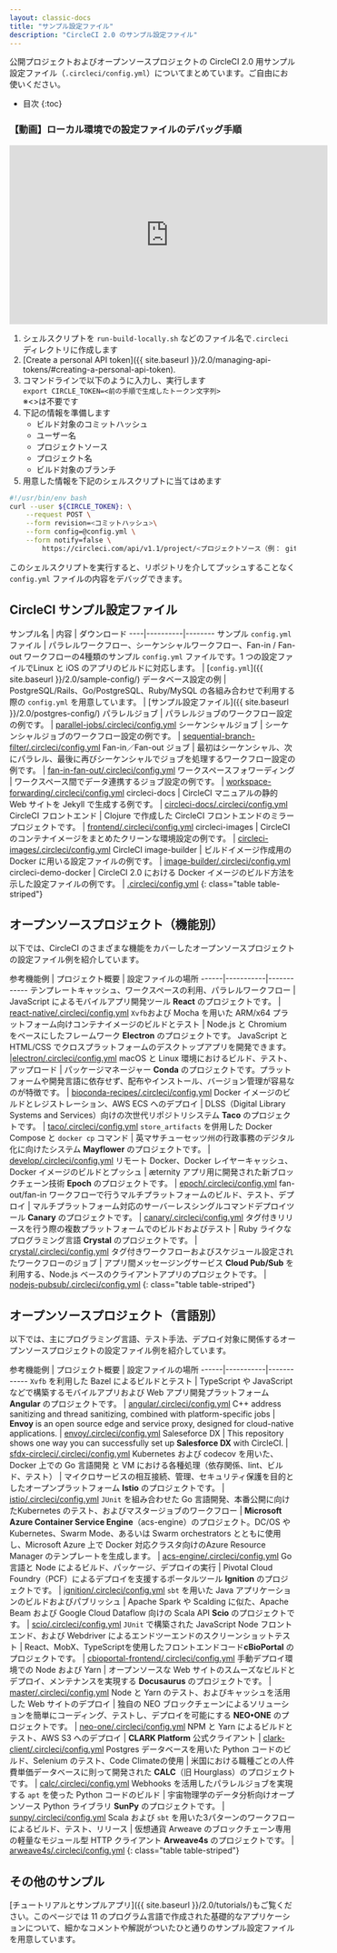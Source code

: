 ```yaml
---
layout: classic-docs
title: "サンプル設定ファイル"
description: "CircleCI 2.0 のサンプル設定ファイル"
---
```

公開プロジェクトおよびオープンソースプロジェクトの CircleCI 2.0 用サンプル設定ファイル（`.circleci/config.yml`）についてまとめています。ご自由にお使いください。

* 目次 {:toc}

### 【動画】ローカル環境での設定ファイルのデバッグ手順

<div class="video-wrapper">
  <iframe width="560" height="315" src="https://www.youtube.com/embed/HB5DehCufG0" frameborder="0" allowfullscreen></iframe>
</div>

1. シェルスクリプトを `run-build-locally.sh` などのファイル名で`.circleci` ディレクトリに作成します
2. [Create a personal API token]({{ site.baseurl }}/2.0/managing-api-tokens/#creating-a-personal-api-token).
3. コマンドラインで以下のように入力し、実行します  
    `export CIRCLE_TOKEN=<前の手順で生成したトークン文字列>`  
    ※<>は不要です
4. 下記の情報を準備します 
    * ビルド対象のコミットハッシュ
    * ユーザー名
    * プロジェクトソース
    * プロジェクト名
    * ビルド対象のブランチ
5. 用意した情報を下記のシェルスクリプトに当てはめます 

```bash
#!/usr/bin/env bash
curl --user ${CIRCLE_TOKEN}: \
    --request POST \
    --form revision=<コミットハッシュ>\
    --form config=@config.yml \
    --form notify=false \
        https://circleci.com/api/v1.1/project/<プロジェクトソース（例： github）>/<ユーザー名>/<プロジェクト名>/tree/<ブランチ>
```

このシェルスクリプトを実行すると、リポジトリを介してプッシュすることなく `config.yml` ファイルの内容をデバッグできます。

## CircleCI サンプル設定ファイル

サンプル名 | 内容 | ダウンロード \----|\---\---\----|\---\----- サンプル `config.yml` ファイル | パラレルワークフロー、シーケンシャルワークフロー、Fan-in / Fan-out ワークフローの4種類のサンプル `config.yml` ファイルです。1 つの設定ファイルでLinux と iOS のアプリのビルドに対応します。 | [`config.yml`]({{ site.baseurl }}/2.0/sample-config/) データベース設定の例 | PostgreSQL/Rails、Go/PostgreSQL、Ruby/MySQL の各組み合わせで利用する際の `config.yml` を用意しています。 | [サンプル設定ファイル]({{ site.baseurl }}/2.0/postgres-config/) パラレルジョブ | パラレルジョブのワークフロー設定の例です。 | [parallel-jobs/.circleci/config.yml](https://github.com/CircleCI-Public/circleci-demo-workflows/blob/parallel-jobs/.circleci/config.yml) シーケンシャルジョブ | シーケンシャルジョブのワークフロー設定の例です。 | [sequential-branch-filter/.circleci/config.yml](https://github.com/CircleCI-Public/circleci-demo-workflows/blob/sequential-branch-filter/.circleci/config.yml) Fan-in／Fan-out ジョブ | 最初はシーケンシャル、次にパラレル、最後に再びシーケンシャルでジョブを処理するワークフロー設定の例です。 | [fan-in-fan-out/.circleci/config.yml](https://github.com/CircleCI-Public/circleci-demo-workflows/blob/fan-in-fan-out/.circleci/config.yml) ワークスペースフォワーディング | ワークスペース間でデータ連携するジョブ設定の例です。 | [workspace-forwarding/.circleci/config.yml](https://github.com/CircleCI-Public/circleci-demo-workflows/blob/workspace-forwarding/.circleci/config.yml) circleci-docs | CircleCI マニュアルの静的 Web サイトを Jekyll で生成する例です。 | [circleci-docs/.circleci/config.yml](https://github.com/circleci/circleci-docs/blob/master/.circleci/config.yml) CircleCI フロントエンド | Clojure で作成した CircleCI フロントエンドのミラープロジェクトです。 | [frontend/.circleci/config.yml](https://github.com/circleci/frontend/blob/master/.circleci/config.yml) circleci-images | CircleCI のコンテナイメージをまとめたクリーンな環境設定の例です。 | [circleci-images/.circleci/config.yml](https://github.com/circleci/circleci-images/blob/master/.circleci/config.yml) CircleCI image-builder | ビルドイメージ作成用の Docker に用いる設定ファイルの例です。 | [image-builder/.circleci/config.yml](https://github.com/circleci/image-builder/blob/master/.circleci/config.yml) circleci-demo-docker | CircleCI 2.0 における Docker イメージのビルド方法を示した設定ファイルの例です。 | [.circleci/config.yml](https://github.com/CircleCI-Public/circleci-demo-docker/blob/master/.circleci/config.yml) {: class="table table-striped"}

## オープンソースプロジェクト（機能別）

以下では、CircleCI のさまざまな機能をカバーしたオープンソースプロジェクトの設定ファイル例を紹介しています。

参考機能例 | プロジェクト概要 | 設定ファイルの場所 \---\---|\---\---\-----|\---\---\---\--- テンプレートキャッシュ、ワークスペースの利用、パラレルワークフロー | JavaScript によるモバイルアプリ開発ツール **React** のプロジェクトです。 | [react-native/.circleci/config.yml](https://github.com/facebook/react-native/blob/master/.circleci/config.yml) `Xvfb`および Mocha を用いた ARM/x64 プラットフォーム向けコンテナイメージのビルドとテスト | Node.js と Chromium をベースにしたフレームワーク **Electron** のプロジェクトです。 JavaScript と HTML/CSS でクロスプラットフォームのデスクトップアプリを開発できます。 |[electron/.circleci/config.yml](https://github.com/electron/electron/blob/master/.circleci/config.yml) macOS と Linux 環境におけるビルド、テスト、アップロード | パッケージマネージャー **Conda** のプロジェクトです。プラットフォームや開発言語に依存せず、配布やインストール、バージョン管理が容易なのが特徴です。 | [bioconda-recipes/.circleci/config.yml](https://github.com/bioconda/bioconda-recipes/blob/master/.circleci/config.yml) Docker イメージのビルドとレジストレーション、AWS ECS へのデプロイ | DLSS（Digital Library Systems and Services）向けの次世代リポジトリシステム **Taco** のプロジェクトです。 | [taco/.circleci/config.yml](https://github.com/sul-dlss-labs/taco/blob/master/.circleci/config.yml) `store_artifacts` を併用した Docker Compose と `docker cp` コマンド | 英マサチューセッツ州の行政事務のデジタル化に向けたシステム **Mayflower** のプロジェクトです。 | [develop/.circleci/config.yml](https://github.com/massgov/mayflower/blob/develop/.circleci/config.yml) リモート Docker、Docker レイヤーキャッシュ、Docker イメージのビルドとプッシュ | æternity アプリ用に開発された新ブロックチェーン技術 **Epoch** のプロジェクトです。 | [epoch/.circleci/config.yml](https://github.com/aeternity/epoch/blob/master/.circleci/config.yml) fan-out/fan-in ワークフローで行うマルチプラットフォームのビルド、テスト、デプロイ | マルチプラットフォーム対応のサーバーレスシングルコマンドデプロイツール **Canary** のプロジェクトです。 | [canary/.circleci/config.yml](https://github.com/zeit/now-cli/blob/canary/.circleci/config.yml) タグ付きリリースを行う際の複数プラットフォームでのビルドおよびテスト | Ruby ライクなプログラミング言語 **Crystal** のプロジェクトです。 | [crystal/.circleci/config.yml](https://github.com/crystal-lang/crystal/blob/master/.circleci/config.yml) タグ付きワークフローおよびスケジュール設定されたワークフローのジョブ | アプリ間メッセージングサービス **Cloud Pub/Sub** を利用する、Node.js ベースのクライアントアプリのプロジェクトです。 | [nodejs-pubsub/.circleci/config.yml](https://github.com/googleapis/nodejs-pubsub/blob/master/.circleci/config.yml) {: class="table table-striped"}

## オープンソースプロジェクト（言語別）

以下では、主にプログラミング言語、テスト手法、デプロイ対象に関係するオープンソースプロジェクトの設定ファイル例を紹介しています。

参考機能例 | プロジェクト概要 | 設定ファイルの場所 \---\---|\---\---\-----|\---\---\---\--- `Xvfb` を利用した Bazel によるビルドとテスト | TypeScript や JavaScript などで構築するモバイルアプリおよび Web アプリ開発プラットフォーム **Angular** のプロジェクトです。 | [angular/.circleci/config.yml](https://github.com/angular/angular/blob/master/.circleci/config.yml) C++ address sanitizing and thread sanitizing, combined with platform-specific jobs | **Envoy** is an open source edge and service proxy, designed for cloud-native applications. | [envoy/.circleci/config.yml](https://github.com/envoyproxy/envoy/blob/master/.circleci/config.yml) Saleseforce DX | This repository shows one way you can successfully set up **Salesforce DX** with CircleCI. | [sfdx-circleci/.circleci/config.yml](https://github.com/forcedotcom/sfdx-circleci/blob/master/.circleci/config.yml) Kubernetes および codecov を用いた、Docker 上での Go 言語開発 と VM における各種処理（依存関係、lint、ビルド、テスト） | マイクロサービスの相互接続、管理、セキュリティ保護を目的としたオープンプラットフォーム **Istio** のプロジェクトです。 | [istio/.circleci/config.yml](https://github.com/istio/istio/blob/master/.circleci/config.yml) `JUnit` を組み合わせた Go 言語開発、本番公開に向けたKubernetes のテスト、およびマスタージョブのワークフロー | **Microsoft Azure Container Service Engine**（acs-engine）のプロジェクト。DC/OS や Kubernetes、Swarm Mode、あるいは Swarm orchestrators とともに使用し、Microsoft Azure 上で Docker 対応クラスタ向けのAzure Resource Manager のテンプレートを生成します。 | [acs-engine/.circleci/config.yml](https://github.com/Azure/acs-engine/blob/master/.circleci/config.yml) Go 言語と Node によるビルド、パッケージ、デプロイの実行 | Pivotal Cloud Foundry（PCF）によるデプロイを支援するポータルツール **Ignition** のプロジェクトです。 | [ignition/.circleci/config.yml](https://github.com/pivotalservices/ignition/blob/master/.circleci/config.yml) `sbt` を用いた Java アプリケーションのビルドおよびパブリッシュ | Apache Spark や Scalding に似た、Apache Beam および Google Cloud Dataflow 向けの Scala API **Scio** のプロジェクトです。 | [scio/.circleci/config.yml](https://github.com/spotify/scio/blob/master/.circleci/config.yml) `JUnit` で構築された JavaScript Node フロントエンド、および Webdriver によるエンドツーエンドのスクリーンショットテスト | React、MobX、TypeScriptを使用したフロントエンドコード**cBioPortal** のプロジェクトです。 | [cbioportal-frontend/.circleci/config.yml](https://github.com/cBioPortal/cbioportal-frontend/blob/master/.circleci/config.yml) 手動デプロイ環境での Node および Yarn | オープンソースな Web サイトのスムーズなビルドとデプロイ、メンテナンスを実現する **Docusaurus** のプロジェクトです。 | [master/.circleci/config.yml](https://github.com/facebook/Docusaurus/blob/master/.circleci/config.yml) Node と Yarn のテスト、およびキャッシュを活用した Web サイトのデプロイ | 独自の NEO ブロックチェーンによるソリューションを簡単にコーディング、テストし、デプロイを可能にする **NEO•ONE** のプロジェクトです。 | [neo-one/.circleci/config.yml](https://github.com/neo-one-suite/neo-one/blob/master/.circleci/config.yml) NPM と Yarn によるビルドとテスト、AWS S3 へのデプロイ | **CLARK Platform** 公式クライアント | [clark-client/.circleci/config.yml](https://github.com/Cyber4All/clark-client/blob/master/.circleci/config.yml) Postgres データベースを用いた Python コードのビルド、Selenium のテスト、Code Climateの使用 | 米国における職種ごとの人件費単価データベースに則って開発された **CALC**（旧 Hourglass）のプロジェクトです。 | [calc/.circleci/config.yml](https://github.com/18F/calc/blob/develop/.circleci/config.yml) Webhooks を活用したパラレルジョブを実現する `apt` を使った Python コードのビルド | 宇宙物理学のデータ分析向けオープンソース Python ライブラリ **SunPy** のプロジェクトです。 | [sunpy/.circleci/config.yml](https://github.com/sunpy/sunpy/blob/master/.circleci/config.yml) Scala および `sbt` を用いた3パターンのワークフローによるビルド、テスト、リリース | 仮想通貨 Arweave のブロックチェーン専用の軽量なモジュール型 HTTP クライアント **Arweave4s** のプロジェクトです。 | [arweave4s/.circleci/config.yml](https://github.com/toknapp/arweave4s/blob/master/.circleci/config.yml) {: class="table table-striped"}

## その他のサンプル

[チュートリアルとサンプルアプリ]({{ site.baseurl }}/2.0/tutorials/)もご覧ください。このページでは 11 のプログラム言語で作成された基礎的なアプリケーションについて、細かなコメントや解説がついたひと通りのサンプル設定ファイルを用意しています。